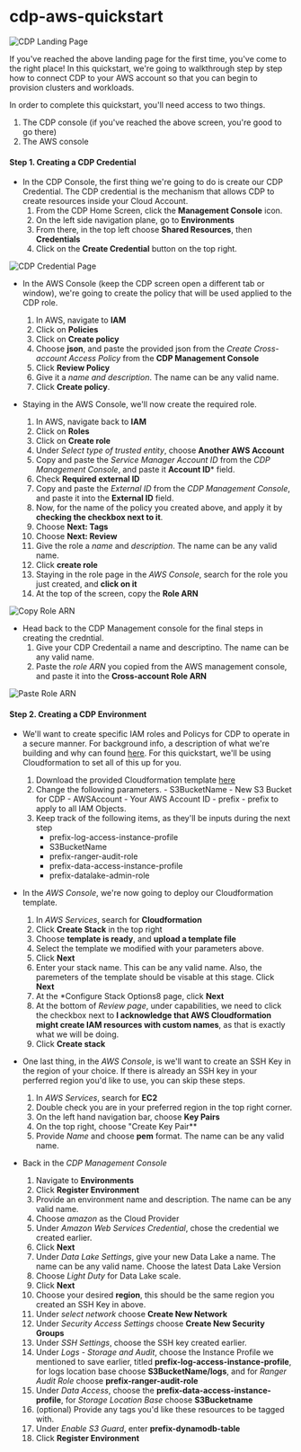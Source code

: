 # cdp-aws-quickstart

![CDP Landing Page](https://github.infra.cloudera.com/tonyh/cdp-aws-quickstart/blob/master/screenshots/landingpage.png?raw=true)

If you've reached the above landing page for the first time, you've come to the right place! In this quickstart, we're going to walkthrough step by step how to connect CDP to your AWS account so that you can begin to provision clusters and workloads. 

In order to complete this quickstart, you'll need access to two things.  

  1. The CDP console (if you've reached the above screen, you're good to go there)
  2. The AWS console

   

#### Step 1. Creating a CDP Credential

  - In the CDP Console, the first thing we're going to do is create our CDP Credential.  The CDP credential is the mechanism that allows CDP to create resources inside your Cloud Account.  
    1. From the CDP Home Screen, click the **Management Console** icon. 
    2. On the left side navigation plane, go to **Environments**
    3. From there, in the top left choose **Shared Resources**, then **Credentials**
    4. Click on the **Create Credential** button on the top right.

![CDP Credential Page](https://github.infra.cloudera.com/tonyh/cdp-aws-quickstart/blob/master/screenshots/credential.png?raw=true)
    

- In the AWS Console (keep the CDP screen open a different tab or window), we're going to create the policy that will be used applied to the CDP role. 
   
   1. In AWS, navigate to **IAM**
   2. Click on **Policies**
   3. Click on **Create policy**
   4. Choose **json**, and paste the provided json from the *Create Cross-account Access Policy* from the **CDP Management Console**
   5. Click **Review Policy**
   6. Give it a *name and description*. The name can be any valid name.
   7. Click **Create policy**. 
- Staying in the AWS Console, we'll now create the required role. 
   1. In AWS, navigate back to **IAM**
   2. Click on **Roles**
   3. Click on **Create role**
   4. Under *Select type of trusted entity*, choose **Another AWS Account**
   5. Copy and paste the *Service Manager Account ID* from the *CDP Management Console*, and paste it **Account ID*** field. 
   6. Check **Required external ID**
   7. Copy and paste the *External ID* from the *CDP Management Console*, and paste it into the **External ID** field. 
   8. Now, for the name of the policy you created above, and apply it by **checking the checkbox next to it**. 
   9. Choose **Next: Tags**
   10.  Choose **Next: Review**
   11. Give the role a *name* and *description*.  The name can be any valid name. 
   12. Click **create role**
   13. Staying in the role page in the *AWS Console*, search for the role you just created, and **click on it**
   14. At the top of the screen, copy the **Role ARN**

![Copy Role ARN](https://github.infra.cloudera.com/tonyh/cdp-aws-quickstart/blob/master/screenshots/copyrolearn.png?raw=true)

   

- Head back to the CDP Management console for the final steps in creating the credntial. 
  1. Give your CDP Credentail a name and descriptino.  The name can be any valid name. 
  2. Paste the *role ARN* you copied from the AWS management console, and paste it into the **Cross-account Role ARN**

![Paste Role ARN](https://github.infra.cloudera.com/tonyh/cdp-aws-quickstart/blob/master/screenshots/pasterolearn.png?raw=true)


#### Step 2. Creating a CDP Environment 

  - We'll want to create specific IAM roles and Policys for CDP to operate in a secure manner.  For background info, a description of what we're building and why can found [here](https://docs.cloudera.com/management-console/cloud/environments/topics/mc-idbroker-minimum-setup.html).  For this quickstart, we'll be using Cloudformation to set all of this up for you.
      1.  Download the provided Cloudformation template [here](https://github.infra.cloudera.com/raw/tonyh/cdp-aws-quickstart/master/cloudformation/setup.json)
      2. Change the following parameters. 
        - S3BucketName - New S3 Bucket for CDP
        - AWSAccount - Your AWS Account ID
        - prefix - prefix to apply to all IAM Objects.
      3. Keep track of the following items, as they'll be inputs during the next step
      	 - prefix-log-access-instance-profile
      	 - S3BucketName
      	 - prefix-ranger-audit-role
      	 - prefix-data-access-instance-profile
      	 - prefix-datalake-admin-role
- In the *AWS Console*, we're now going to deploy our Cloudformation template.  
     1. In *AWS Services*, search for **Cloudformation**
     2. Click **Create Stack** in the top right
     3. Choose **template is ready**, and **upload a template file**
     4. Select the template we modified with your parameters above.
     5. Click **Next**
     6. Enter your stack name.  This can be any valid name. Also, the paremeters of the template should be visable at this stage.  Click **Next**
     7. At the *Configure Stack Options8 page, click **Next**
     8. At the bottom of *Review page*, under capabilities, we need to click the checkbox next to **I acknowledge that AWS Cloudformation might create IAM resources with custom names**, as that is exactly what we will be doing.
     9. Click **Create stack**

- One last thing, in the *AWS Console*, is we'll want to create an SSH Key in the region of your choice.  If there is already an SSH key in your perferred region you'd like to use, you can skip these steps.  
   1. In *AWS Services*, search for **EC2**
   2. Double check you are in your preferred region in the top right corner. 
   3. On the left hand navigation bar, choose **Key Pairs**
   4. On the top right, choose "Create Key Pair**
   5. Provide *Name* and choose **pem** format.  The name can be any valid name.

- Back in the *CDP Management Console*
    1. Navigate to **Environments**
    2. Click **Register Environment**
    3. Provide an environment name and description.  The name can be any valid name. 
    4. Choose *amazon* as the Cloud Provider
    5. Under *Amazon Web Services Credential*, chose the credential we created earlier. 
    6. Click **Next**
    7. Under *Data Lake Settings*, give your new Data Lake a name.  The name can be any valid name. Choose the latest Data Lake Version
    8. Choose *Light Duty* for Data Lake scale. 
    9. Click **Next**
    10. Choose your desired **region**, this should be the same region you created an SSH Key in above. 
    11. Under *select network* choose **Create New Network**
    12. Under *Security Access Settings* choose **Create New Security Groups**
    13. Under *SSH Settings*, choose the SSH key created earlier. 
    14. Under *Logs - Storage and Audit*, choose the Instance Profile we mentioned to save earlier, titled **prefix-log-access-instance-profile**, for logs location base choose **S3BucketName/logs**, and for *Ranger Audit Role* choose **prefix-ranger-audit-role**
    15.  Under *Data Access*, choose the **prefix-data-access-instance-profile**, for *Storage Location Base* choose **S3Bucketname**
    16. (optional) Provide any tags you'd like these resources to be tagged with. 
    17. Under *Enable S3 Guard*, enter **prefix-dynamodb-table**
    18. Click **Register Environment**